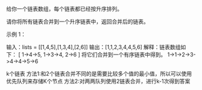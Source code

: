 给你一个链表数组，每个链表都已经按升序排列。

请你将所有链表合并到一个升序链表中，返回合并后的链表。



示例 1：

输入：lists = [[1,4,5],[1,3,4],[2,6]]
输出：[1,1,2,3,4,4,5,6]
解释：链表数组如下：
        [
        1->4->5,
        1->3->4,
        2->6
        ]
将它们合并到一个有序链表中得到。
        1->1->2->3->4->4->5->6

k个链表
方法1:和2个链表合并不同的是需要比较多个值的最小值，所以可以使用优先队列来存储K个节点
方法2:对两两队列使用2链表合并，进行k-1次得到答案
